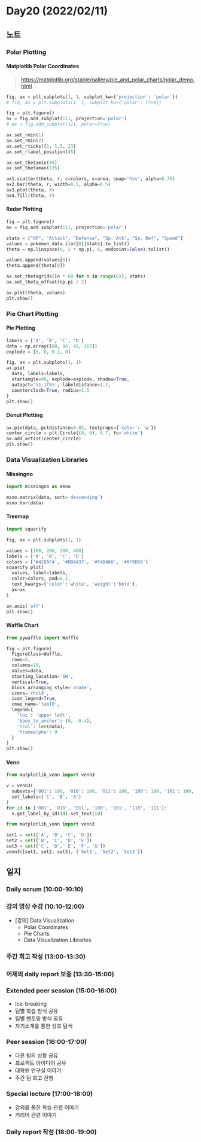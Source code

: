 # Day20 (2022/02/11)

## 노트

### Polar Plotting

#### Matplotlib Polar Coordinates

> https://matplotlib.org/stable/gallery/pie_and_polar_charts/polar_demo.html

```python
fig, ax = plt.subplots(1, 1, subplot_kw={'projection': 'polar'})
# fig, ax = plt.subplots(1, 1, subplot_kw={'polar': True})
```

```python
fig = plt.figure()
ax = fig.add_subplot(111, projection='polar')
# ax = fig.add_subplot(111, polar=True)
```

```python
ax.set_rmin(1)
ax.set_rmin(2)
ax.set_rticks([1, 1.5, 2])
ax.set_rlabel_position(45)

ax.set_thetamin(45)
ax.set_thetamax(135)
```

```python
ax1.scatter(theta, r, c=colors, s=area, cmap='hsv', alpha=0.75)
ax2.bar(theta, r, width=0.5, alpha=0.5)
ax3.plot(theta, r)
ax4.fill(theta, r)
```

#### Radar Plotting

```python
fig = plt.figure()
ax = fig.add_subplot(111, projection='polar')

stats = ["HP", "Attack", "Defense", "Sp. Atk", "Sp. Def", "Speed"]
values = pokemon_data.iloc[0][stats].to_list()
theta = np.linspace(0, 2 * np.pi, 6, endpoint=False).tolist()

values.append(values[0])
theta.append(theta[0])

ax.set_thetagrids([n * 60 for n in range(6)], stats)
ax.set_theta_offset(np.pi / 2)

ax.plot(theta, values)
plt.show()
```

### Pie Chart Plotting

#### Pie Plotting

```python
labels = ['A', 'B', 'C', 'D']
data = np.array([60, 90, 45, 165])
explode = [0, 0, 0.2, 0]

fig, ax = plt.subplots(1, 1)
ax.pie(
  data, labels=labels,
  startangle=90, explode=explode, shadow=True,
  autopct='%1.1f%%', labeldistance=1.2,
  counterclock=True, radius=1.5
)
plt.show()
```

#### Donut Plotting

```python
ax.pie(data, pctdistance=0.85, textprops={'color': 'w'})
center_circle = plt.Circle((0, 0), 0.7, fc='white')
ax.add_artist(center_circle)
plt.show()
```

### Data Visualization Libraries

#### Missingno

```python
import missingno as msno

msno.matrix(data, sort='descending')
msno.bar(data)
```

#### Treemap

```python
import squarify

fig, ax = plt.subplots(1, 1)

values = [100, 200, 300, 400]
labels = ['A', 'B', 'C', 'D']
colors = ['#4285F4', '#DB4437', '#F4B400', '#0F9D58']
squarify.plot(
  values, label=labels,
  color=colors, pad=0.2,
  text_kwargs={'color':'white', 'weight':'bold'},
  ax=ax
)

ax.axis('off')
plt.show()
```

#### Waffle Chart

```python
from pywaffle import Waffle

fig = plt.figure(
  FigureClass=Waffle,
  rows=5,
  columns=10,
  values=data,
  starting_location='SW',
  vertical=True,
  block_arranging_style='snake',
  icons='child',
  icon_legend=True,
  cmap_name='tab10',
  legend={
    'loc': 'upper left',
    'bbox_to_anchor': (0, -0.4),
    'ncol': len(data),
    'framealpha': 0
  }
)
plt.show()
```

#### Venn

```python
from matplotlib_venn import venn3

v = venn3(
  subsets={'001': 100, '010': 100, '011': 100, '100': 100, '101': 100, '110': 100, '111': 100},
  set_labels=('C', 'B', 'A')
)
for id in ['001', '010', '011', '100', '101', '110', '111']:
  v.get_label_by_id(id).set_text(id)
```

```python
from matplotlib_venn import venn3

set1 = set(['A', 'B', 'C', 'D'])
set2 = set(['B', 'C', 'D', 'E'])
set3 = set(['C', 'D',' E', 'F', 'G'])
venn3([set1, set2, set3], ('Set1', 'Set2', 'Set3'))
```

## 일지

### Daily scrum (10:00-10:10)

### 강의 영상 수강 (10:10-12:00)

  * [강의] Data Visualization
    * Polar Coordinates
    * Pie Charts
    * Data Visualization Libraries

### 주간 회고 작성 (13:00-13:30)

### 어제의 daily report 보충 (13:30-15:00)

### Extended peer session (15:00-16:00)

  * Ice-breaking
  * 팀별 학습 방식 공유
  * 팀별 멘토링 방식 공유
  * 자기소개를 통한 상호 탐색

### Peer session (16:00-17:00)

  * 다른 팀의 상황 공유
  * 프로젝트 아이디어 공유
  * 대학원 연구실 이야기
  * 주간 팀 회고 진행

### Special lecture (17:00-18:00)

  * 강의를 통한 학습 관련 이야기
  * 커리어 관련 이야기

### Daily report 작성 (18:00-19:00)
